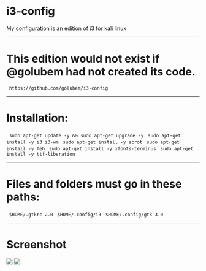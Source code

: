 # i3-config
My configuration is an edition of i3 for kali linux
<hr>
<h1>This edition would not exist if @golubem had not created its code.</h1>
<code> https://github.com/golubem/i3-config </code>
<hr>
<h1>Installation:</h1>
  <code> sudo apt-get update -y && sudo apt-get upgrade -y</code>
  <code> sudo apt-get install -y i3 i3-wm</code> 
  <code> sudo apt-get install -y scrot</code>
  <code> sudo apt-get install -y feh</code>
  <code> sudo apt-get install -y xfonts-terminus</code>
  <code> sudo apt-get install -y ttf-liberation</code>
  <hr>
  <h1>Files and folders must go in these paths:</h1>
  <code> $HOME/.gtkrc-2.0</code>
  <code> $HOME/.config/i3</code>
  <code> $HOME/.config/gtk-3.0</code>
  <hr>
  <h1>Screenshot</h1>
  <img src="dinosaur.jpg">
  <img src="dinosaur.jpg">
